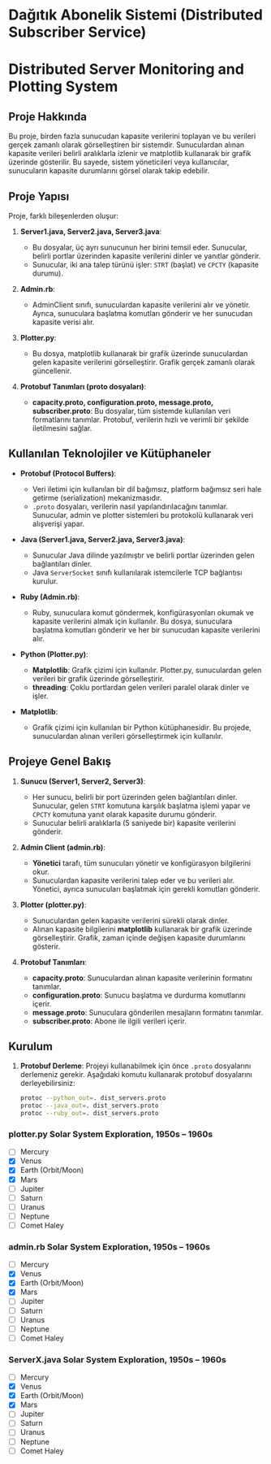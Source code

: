 # Dağıtık Abonelik Sistemi (Distributed Subscriber Service)
# Distributed Server Monitoring and Plotting System

## Proje Hakkında

Bu proje, birden fazla sunucudan kapasite verilerini toplayan ve bu verileri gerçek zamanlı olarak görselleştiren bir sistemdir. Sunuculardan alınan kapasite verileri belirli aralıklarla izlenir ve matplotlib kullanarak bir grafik üzerinde gösterilir. Bu sayede, sistem yöneticileri veya kullanıcılar, sunucuların kapasite durumlarını görsel olarak takip edebilir.

## Proje Yapısı

Proje, farklı bileşenlerden oluşur:

1. **Server1.java, Server2.java, Server3.java**: 
   - Bu dosyalar, üç ayrı sunucunun her birini temsil eder. Sunucular, belirli portlar üzerinden kapasite verilerini dinler ve yanıtlar gönderir.
   - Sunucular, iki ana talep türünü işler: `STRT` (başlat) ve `CPCTY` (kapasite durumu).
   
2. **Admin.rb**:
   - AdminClient sınıfı, sunuculardan kapasite verilerini alır ve yönetir. Ayrıca, sunuculara başlatma komutları gönderir ve her sunucudan kapasite verisi alır.
   
3. **Plotter.py**:
   - Bu dosya, matplotlib kullanarak bir grafik üzerinde sunuculardan gelen kapasite verilerini görselleştirir. Grafik gerçek zamanlı olarak güncellenir.

4. **Protobuf Tanımları (proto dosyaları)**:
   - **capacity.proto, configuration.proto, message.proto, subscriber.proto**: Bu dosyalar, tüm sistemde kullanılan veri formatlarını tanımlar. Protobuf, verilerin hızlı ve verimli bir şekilde iletilmesini sağlar.

## Kullanılan Teknolojiler ve Kütüphaneler

- **Protobuf (Protocol Buffers)**: 
   - Veri iletimi için kullanılan bir dil bağımsız, platform bağımsız seri hale getirme (serialization) mekanizmasıdır.
   - `.proto` dosyaları, verilerin nasıl yapılandırılacağını tanımlar. Sunucular, admin ve plotter sistemleri bu protokolü kullanarak veri alışverişi yapar.

- **Java (Server1.java, Server2.java, Server3.java)**: 
   - Sunucular Java dilinde yazılmıştır ve belirli portlar üzerinden gelen bağlantıları dinler.
   - Java `ServerSocket` sınıfı kullanılarak istemcilerle TCP bağlantısı kurulur.

- **Ruby (Admin.rb)**: 
   - Ruby, sunuculara komut göndermek, konfigürasyonları okumak ve kapasite verilerini almak için kullanılır. Bu dosya, sunuculara başlatma komutları gönderir ve her bir sunucudan kapasite verilerini alır.

- **Python (Plotter.py)**: 
   - **Matplotlib**: Grafik çizimi için kullanılır. Plotter.py, sunuculardan gelen verileri bir grafik üzerinde görselleştirir.
   - **threading**: Çoklu portlardan gelen verileri paralel olarak dinler ve işler.

- **Matplotlib**:
   - Grafik çizimi için kullanılan bir Python kütüphanesidir. Bu projede, sunuculardan alınan verileri görselleştirmek için kullanılır.

## Projeye Genel Bakış

1. **Sunucu (Server1, Server2, Server3)**:
   - Her sunucu, belirli bir port üzerinden gelen bağlantıları dinler. Sunucular, gelen `STRT` komutuna karşılık başlatma işlemi yapar ve `CPCTY` komutuna yanıt olarak kapasite durumu gönderir.
   - Sunucular belirli aralıklarla (5 saniyede bir) kapasite verilerini gönderir.

2. **Admin Client (admin.rb)**:
   - **Yönetici** tarafı, tüm sunucuları yönetir ve konfigürasyon bilgilerini okur. 
   - Sunuculardan kapasite verilerini talep eder ve bu verileri alır. Yönetici, ayrıca sunucuları başlatmak için gerekli komutları gönderir.

3. **Plotter (plotter.py)**:
   - Sunuculardan gelen kapasite verilerini sürekli olarak dinler.
   - Alınan kapasite bilgilerini **matplotlib** kullanarak bir grafik üzerinde görselleştirir. Grafik, zaman içinde değişen kapasite durumlarını gösterir.

4. **Protobuf Tanımları**:
   - **capacity.proto**: Sunuculardan alınan kapasite verilerinin formatını tanımlar.
   - **configuration.proto**: Sunucu başlatma ve durdurma komutlarını içerir.
   - **message.proto**: Sunuculara gönderilen mesajların formatını tanımlar.
   - **subscriber.proto**: Abone ile ilgili verileri içerir.

## Kurulum

1. **Protobuf Derleme**:
   Projeyi kullanabilmek için önce `.proto` dosyalarını derlemeniz gerekir. Aşağıdaki komutu kullanarak protobuf dosyalarını derleyebilirsiniz:
   
   ```bash
   protoc --python_out=. dist_servers.proto
   protoc --java_out=. dist_servers.proto
   protoc --ruby_out=. dist_servers.proto


### plotter.py Solar System Exploration, 1950s – 1960s

- [ ] Mercury
- [x] Venus
- [x] Earth (Orbit/Moon)
- [x] Mars
- [ ] Jupiter
- [ ] Saturn
- [ ] Uranus
- [ ] Neptune
- [ ] Comet Haley

### admin.rb Solar System Exploration, 1950s – 1960s

- [ ] Mercury
- [x] Venus
- [x] Earth (Orbit/Moon)
- [x] Mars
- [ ] Jupiter
- [ ] Saturn
- [ ] Uranus
- [ ] Neptune
- [ ] Comet Haley

### ServerX.java Solar System Exploration, 1950s – 1960s

- [ ] Mercury
- [x] Venus
- [x] Earth (Orbit/Moon)
- [x] Mars
- [ ] Jupiter
- [ ] Saturn
- [ ] Uranus
- [ ] Neptune
- [ ] Comet Haley
